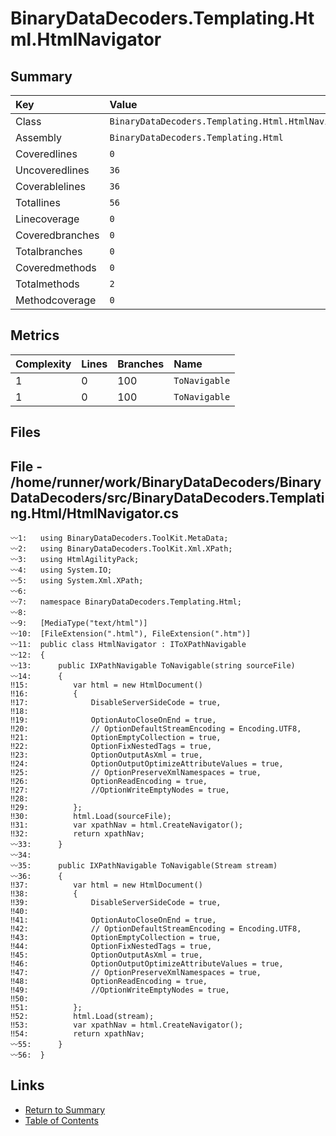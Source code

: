 ﻿# BinaryDataDecoders.Templating.Html.HtmlNavigator

## Summary

| Key             | Value                                              |
| :-------------- | :------------------------------------------------- |
| Class           | `BinaryDataDecoders.Templating.Html.HtmlNavigator` |
| Assembly        | `BinaryDataDecoders.Templating.Html`               |
| Coveredlines    | `0`                                                |
| Uncoveredlines  | `36`                                               |
| Coverablelines  | `36`                                               |
| Totallines      | `56`                                               |
| Linecoverage    | `0`                                                |
| Coveredbranches | `0`                                                |
| Totalbranches   | `0`                                                |
| Coveredmethods  | `0`                                                |
| Totalmethods    | `2`                                                |
| Methodcoverage  | `0`                                                |

## Metrics

| Complexity | Lines | Branches | Name          |
| :--------- | :---- | :------- | :------------ |
| 1          | 0     | 100      | `ToNavigable` |
| 1          | 0     | 100      | `ToNavigable` |

## Files

## File - /home/runner/work/BinaryDataDecoders/BinaryDataDecoders/src/BinaryDataDecoders.Templating.Html/HtmlNavigator.cs

```CSharp
〰1:   using BinaryDataDecoders.ToolKit.MetaData;
〰2:   using BinaryDataDecoders.ToolKit.Xml.XPath;
〰3:   using HtmlAgilityPack;
〰4:   using System.IO;
〰5:   using System.Xml.XPath;
〰6:   
〰7:   namespace BinaryDataDecoders.Templating.Html;
〰8:   
〰9:   [MediaType("text/html")]
〰10:  [FileExtension(".html"), FileExtension(".htm")]
〰11:  public class HtmlNavigator : IToXPathNavigable
〰12:  {
〰13:      public IXPathNavigable ToNavigable(string sourceFile)
〰14:      {
‼15:          var html = new HtmlDocument()
‼16:          {
‼17:              DisableServerSideCode = true,
‼18:  
‼19:              OptionAutoCloseOnEnd = true,
‼20:              // OptionDefaultStreamEncoding = Encoding.UTF8,
‼21:              OptionEmptyCollection = true,
‼22:              OptionFixNestedTags = true,
‼23:              OptionOutputAsXml = true,
‼24:              OptionOutputOptimizeAttributeValues = true,
‼25:              // OptionPreserveXmlNamespaces = true,
‼26:              OptionReadEncoding = true,
‼27:              //OptionWriteEmptyNodes = true,
‼28:  
‼29:          };
‼30:          html.Load(sourceFile);
‼31:          var xpathNav = html.CreateNavigator();
‼32:          return xpathNav;
〰33:      }
〰34:  
〰35:      public IXPathNavigable ToNavigable(Stream stream)
〰36:      {
‼37:          var html = new HtmlDocument()
‼38:          {
‼39:              DisableServerSideCode = true,
‼40:  
‼41:              OptionAutoCloseOnEnd = true,
‼42:              // OptionDefaultStreamEncoding = Encoding.UTF8,
‼43:              OptionEmptyCollection = true,
‼44:              OptionFixNestedTags = true,
‼45:              OptionOutputAsXml = true,
‼46:              OptionOutputOptimizeAttributeValues = true,
‼47:              // OptionPreserveXmlNamespaces = true,
‼48:              OptionReadEncoding = true,
‼49:              //OptionWriteEmptyNodes = true,
‼50:  
‼51:          };
‼52:          html.Load(stream);
‼53:          var xpathNav = html.CreateNavigator();
‼54:          return xpathNav;
〰55:      }
〰56:  }
```

## Links

* [Return to Summary](Summary.md)
* [Table of Contents](../TOC.md)

